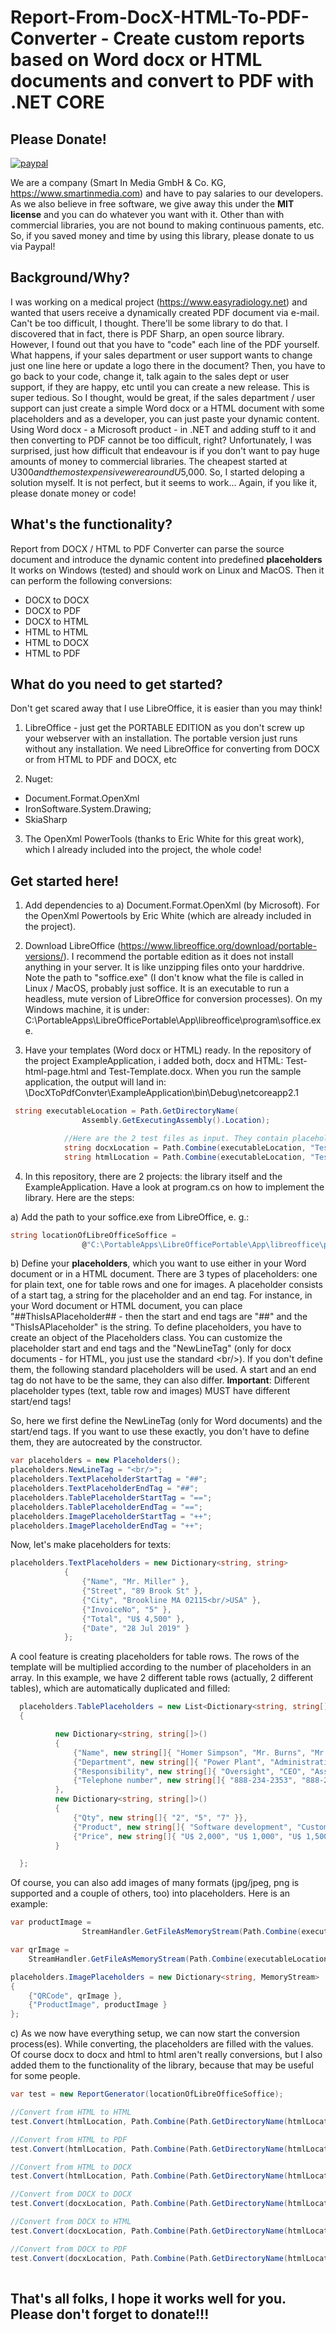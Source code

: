 ﻿# Report-From-DocX-HTML-To-PDF-Converter - Create custom reports based on Word docx or HTML documents and convert to PDF with .NET CORE

## Please Donate! 


[![paypal](https://www.paypalobjects.com/en_US/DK/i/btn/btn_donateCC_LG.gif)](https://www.paypal.com/cgi-bin/webscr?cmd=_s-xclick&hosted_button_id=GB67WF3E6JBZN)


We are a company (Smart In Media GmbH & Co. KG, https://www.smartinmedia.com) and have to pay salaries to our developers. As we also believe in free software, we give away this under the __MIT license__ and you can do whatever you want with it. Other than with commercial libraries, you are not bound to making continuous paments, etc. So, if you saved money and time by using this library, please donate to us via Paypal!

## Background/Why?
I was working on a medical project (https://www.easyradiology.net) and wanted that users receive a dynamically created PDF document via e-mail. Can't be too difficult, I thought. There'll be some library to do that. I discovered that in fact, there is PDF Sharp, an open source library. However, I found out that you have to "code" each line of the PDF yourself. What happens, if your sales department or user support wants to change just one line here or update a logo there in the document? Then, you have to go back to your code, change it, talk again to the sales dept or user support, if they are happy, etc until you can create a new release. This is super tedious. So I thought, would be great, if the sales department / user support can just create a simple Word docx or a HTML document with some placeholders and as a developer, you can just paste your dynamic content. 
Using Word docx - a Microsoft product - in .NET and adding stuff to it and then converting to PDF cannot be too difficult, right? Unfortunately, I was surprised, just how difficult that endeavour is if you don't want to pay huge amounts of money to commercial libraries. The cheapest started at U$300 and the most expensive were around U$5,000. So, I started deloping a solution myself. It is not perfect, but it seems to work...
Again, if you like it, please donate money or code!

## What's the functionality?

Report from DOCX / HTML to PDF Converter can parse the source document and introduce the dynamic content into predefined __placeholders__ It works on Windows (tested) and should work on Linux and MacOS. Then it can perform the following conversions:

* DOCX to DOCX 
* DOCX to PDF
* DOCX to HTML
* HTML to HTML
* HTML to DOCX
* HTML to PDF

## What do you need to get started?
Don't get scared away that I use LibreOffice, it is easier than you may think!
1. LibreOffice - just get the PORTABLE EDITION as you don't screw up your webserver with an installation. The portable version just runs without any installation. We need LibreOffice for converting from DOCX or from HTML to PDF and DOCX, etc

2. Nuget:
* Document.Format.OpenXml
* IronSoftware.System.Drawing;
* SkiaSharp

3. The OpenXml PowerTools (thanks to Eric White for this great work), which I already included into the project, the whole code!

## Get started here!

1. Add dependencies to a) Document.Format.OpenXml (by Microsoft). For the OpenXml Powertools by Eric White (which are already included in the project).

2. Download LibreOffice (https://www.libreoffice.org/download/portable-versions/). I recommend the portable edition as it does not install anything in your server. It is like unzipping files onto your harddrive. Note the path to "soffice.exe" (I don't know what the file is called in Linux / MacOS, probably just soffice. It is an executable to run a headless, mute version of LibreOffice for conversion processes). On my Windows machine, it is under: C:\PortableApps\LibreOfficePortable\App\libreoffice\program\soffice.exe. 

3. Have your templates (Word docx or HTML) ready. In the repository of the project ExampleApplication, i added both, docx and HTML: Test-html-page.html and Test-Template.docx. When you run the sample application, the output will land in: 
\DocXToPdfConvter\ExampleApplication\bin\Debug\netcoreapp2.1

```csharp
 string executableLocation = Path.GetDirectoryName(
                Assembly.GetExecutingAssembly().Location);

            //Here are the 2 test files as input. They contain placeholders
            string docxLocation = Path.Combine(executableLocation, "Test-Template.docx");
            string htmlLocation = Path.Combine(executableLocation, "Test-HTML-page.html");
```            

4. In this repository, there are 2 projects: the library itself and the ExampleApplication. Have a look at program.cs on how to implement the library. Here are the steps:

a) Add the path to your soffice.exe from LibreOffice, e. g.:

```csharp
string locationOfLibreOfficeSoffice =
                @"C:\PortableApps\LibreOfficePortable\App\libreoffice\program\soffice.exe";
```


b) Define your __placeholders__, which you want to use either in your Word document or in a HTML document. There are 3 types of placeholders: one for plain text, one for table rows and one for images. A placeholder consists of a start tag, a string for the placeholder and an end tag. For instance, in your Word document or HTML document, you can place "##ThisIsAPlaceholder## - then the start and end tags are "##" and the "ThisIsAPlaceholder" is the string. To define placeholders, you have to create an object of the Placeholders class. You can customize the placeholder start and end tags and the "NewLineTag" (only for docx documents - for HTML, you just use the standard &lt;br/&gt;). If you don't define them, the following standard placeholders will be used. A start and an end tag do not have to be the same, they can also differ. __Important__: Different placeholder types (text, table row and images) MUST have different start/end tags!

So, here we first define the NewLineTag (only for Word documents) and the start/end tags. If you want to use these exactly, you don't have to define them, they are autocreated by the constructor.

```csharp
var placeholders = new Placeholders();
placeholders.NewLineTag = "<br/>";
placeholders.TextPlaceholderStartTag = "##";
placeholders.TextPlaceholderEndTag = "##";
placeholders.TablePlaceholderStartTag = "==";
placeholders.TablePlaceholderEndTag = "==";
placeholders.ImagePlaceholderStartTag = "++";
placeholders.ImagePlaceholderEndTag = "++";

```

Now, let's make placeholders for texts:

```csharp
placeholders.TextPlaceholders = new Dictionary<string, string>
            {
                {"Name", "Mr. Miller" },
                {"Street", "89 Brook St" },
                {"City", "Brookline MA 02115<br/>USA" },
                {"InvoiceNo", "5" },
                {"Total", "U$ 4,500" },
                {"Date", "28 Jul 2019" }
            };
```

A cool feature is creating placeholders for table rows. The rows of the template will be multiplied according to the number of placeholders in an array. In this example, we have 2 different table rows (actually, 2 different tables), which are automatically duplicated and filled:

```csharp
  placeholders.TablePlaceholders = new List<Dictionary<string, string[]>>
  {

          new Dictionary<string, string[]>()
          {
              {"Name", new string[]{ "Homer Simpson", "Mr. Burns", "Mr. Smithers" }},
              {"Department", new string[]{ "Power Plant", "Administration", "Administration" }},
              {"Responsibility", new string[]{ "Oversight", "CEO", "Assistant" }},
              {"Telephone number", new string[]{ "888-234-2353", "888-295-8383", "888-848-2803" }}
          },
          new Dictionary<string, string[]>()
          {
              {"Qty", new string[]{ "2", "5", "7" }},
              {"Product", new string[]{ "Software development", "Customization", "Travel expenses" }},
              {"Price", new string[]{ "U$ 2,000", "U$ 1,000", "U$ 1,500" }},
          }

  };
```


Of course, you can also add images of many formats (jpg/jpeg, png is supported and a couple of others, too) into placeholders. Here is an example:


```csharp
var productImage =
                StreamHandler.GetFileAsMemoryStream(Path.Combine(executableLocation, "ProductImage.jpg"));

var qrImage =
    StreamHandler.GetFileAsMemoryStream(Path.Combine(executableLocation, "QRCode.PNG"));

placeholders.ImagePlaceholders = new Dictionary<string, MemoryStream>
{
    {"QRCode", qrImage },
    {"ProductImage", productImage }
};
```

c) As we now have everything setup, we can now start the conversion process(es). While converting, the placeholders are filled with the values. Of course docx to docx and html to html aren't really conversions, but I also added them to the functionality of the library, because that may be useful for some people.

```csharp
var test = new ReportGenerator(locationOfLibreOfficeSoffice);

//Convert from HTML to HTML
test.Convert(htmlLocation, Path.Combine(Path.GetDirectoryName(htmlLocation), "Test-HTML-page-out.html"), placeholders);

//Convert from HTML to PDF
test.Convert(htmlLocation, Path.Combine(Path.GetDirectoryName(htmlLocation), "Test-HTML-page-out.pdf"), placeholders);

//Convert from HTML to DOCX
test.Convert(htmlLocation, Path.Combine(Path.GetDirectoryName(htmlLocation), "Test-HTML-page-out.docx"), placeholders);

//Convert from DOCX to DOCX
test.Convert(docxLocation, Path.Combine(Path.GetDirectoryName(htmlLocation), "Test-Template-out.docx"), placeholders);

//Convert from DOCX to HTML
test.Convert(docxLocation, Path.Combine(Path.GetDirectoryName(htmlLocation), "Test-Template-out.html"), placeholders);

//Convert from DOCX to PDF
test.Convert(docxLocation, Path.Combine(Path.GetDirectoryName(htmlLocation), "Test-Template-out.pdf"), placeholders);
         
```

## That's all folks, I hope it works well for you. Please don't forget to donate!!!
